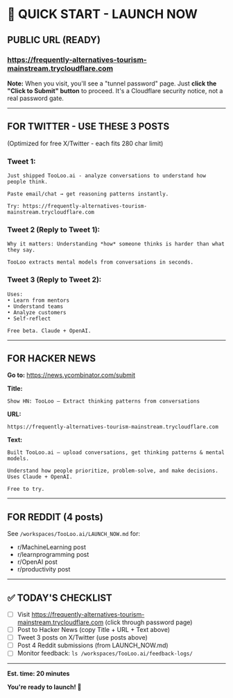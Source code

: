 # 🚀 QUICK START - LAUNCH NOW

## PUBLIC URL (READY)

### https://frequently-alternatives-tourism-mainstream.trycloudflare.com

**Note:** When you visit, you'll see a "tunnel password" page. Just **click the "Click to Submit" button** to proceed. It's a Cloudflare security notice, not a real password gate.

---

## FOR TWITTER - USE THESE 3 POSTS

(Optimized for free X/Twitter - each fits 280 char limit)

### Tweet 1:
```
Just shipped TooLoo.ai - analyze conversations to understand how people think.

Paste email/chat → get reasoning patterns instantly.

Try: https://frequently-alternatives-tourism-mainstream.trycloudflare.com
```

### Tweet 2 (Reply to Tweet 1):
```
Why it matters: Understanding *how* someone thinks is harder than what they say.

TooLoo extracts mental models from conversations in seconds.
```

### Tweet 3 (Reply to Tweet 2):
```
Uses:
• Learn from mentors
• Understand teams
• Analyze customers
• Self-reflect

Free beta. Claude + OpenAI.
```

---

## FOR HACKER NEWS

**Go to:** https://news.ycombinator.com/submit

**Title:**
```
Show HN: TooLoo – Extract thinking patterns from conversations
```

**URL:**
```
https://frequently-alternatives-tourism-mainstream.trycloudflare.com
```

**Text:**
```
Built TooLoo.ai – upload conversations, get thinking patterns & mental models.

Understand how people prioritize, problem-solve, and make decisions. Uses Claude + OpenAI.

Free to try.
```

---

## FOR REDDIT (4 posts)

See `/workspaces/TooLoo.ai/LAUNCH_NOW.md` for:
- r/MachineLearning post
- r/learnprogramming post  
- r/OpenAI post
- r/productivity post

---

## ✅ TODAY'S CHECKLIST

- [ ] Visit https://frequently-alternatives-tourism-mainstream.trycloudflare.com (click through password page)
- [ ] Post to Hacker News (copy Title + URL + Text above)
- [ ] Tweet 3 posts on X/Twitter (use posts above)
- [ ] Post 4 Reddit submissions (from LAUNCH_NOW.md)
- [ ] Monitor feedback: `ls /workspaces/TooLoo.ai/feedback-logs/`

---

**Est. time: 20 minutes**

**You're ready to launch! 🚀**

